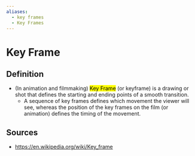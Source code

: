```yaml
---
aliases:
  - key frames
  - Key Frames
---
```


# Key Frame

## Definition

- (In animation and filmmaking) <mark class="hltr-trippy">Key Frame</mark> (or keyframe) is a drawing or shot that defines the starting and ending points of a smooth transition.
	- A sequence of key frames defines which movement the viewer will see, whereas the position of the key frames on the film (or animation) defines the timing of the movement.


## Sources

- https://en.wikipedia.org/wiki/Key_frame